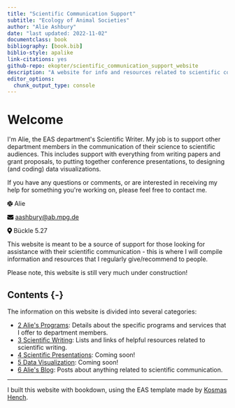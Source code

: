 ```yaml
---
title: "Scientific Communication Support"
subtitle: "Ecology of Animal Societies"
author: "Alie Ashbury"
date: "last updated: 2022-11-02"
documentclass: book
bibliography: [book.bib]
biblio-style: apalike
link-citations: yes
github-repo: ekopter/scientific_communication_support_website
description: "A website for info and resources related to scientific communication"
editor_options: 
  chunk_output_type: console
---
```









# Welcome

I'm Alie, the EAS department's Scientific Writer. My job is to support other department members in the communication of their science to scientific audiences. This includes support with everything from writing papers and grant proposals, to putting together conference presentations, to designing (and coding) data visualizations.

If you have any questions or comments, or are interested in receiving my help for something you're working on, please feel free to contact me.

<svg viewBox="0 0 448 512" style="height:1em;position:relative;display:inline-block;top:.1em;" xmlns="http://www.w3.org/2000/svg">  <path d="M94.12 315.1c0 25.9-21.16 47.06-47.06 47.06S0 341 0 315.1c0-25.9 21.16-47.06 47.06-47.06h47.06v47.06zm23.72 0c0-25.9 21.16-47.06 47.06-47.06s47.06 21.16 47.06 47.06v117.84c0 25.9-21.16 47.06-47.06 47.06s-47.06-21.16-47.06-47.06V315.1zm47.06-188.98c-25.9 0-47.06-21.16-47.06-47.06S139 32 164.9 32s47.06 21.16 47.06 47.06v47.06H164.9zm0 23.72c25.9 0 47.06 21.16 47.06 47.06s-21.16 47.06-47.06 47.06H47.06C21.16 243.96 0 222.8 0 196.9s21.16-47.06 47.06-47.06H164.9zm188.98 47.06c0-25.9 21.16-47.06 47.06-47.06 25.9 0 47.06 21.16 47.06 47.06s-21.16 47.06-47.06 47.06h-47.06V196.9zm-23.72 0c0 25.9-21.16 47.06-47.06 47.06-25.9 0-47.06-21.16-47.06-47.06V79.06c0-25.9 21.16-47.06 47.06-47.06 25.9 0 47.06 21.16 47.06 47.06V196.9zM283.1 385.88c25.9 0 47.06 21.16 47.06 47.06 0 25.9-21.16 47.06-47.06 47.06-25.9 0-47.06-21.16-47.06-47.06v-47.06h47.06zm0-23.72c-25.9 0-47.06-21.16-47.06-47.06 0-25.9 21.16-47.06 47.06-47.06h117.84c25.9 0 47.06 21.16 47.06 47.06 0 25.9-21.16 47.06-47.06 47.06H283.1z"></path></svg> Alie  <br>

<svg viewBox="0 0 512 512" style="height:1em;position:relative;display:inline-block;top:.1em;" xmlns="http://www.w3.org/2000/svg">  <path d="M502.3 190.8c3.9-3.1 9.7-.2 9.7 4.7V400c0 26.5-21.5 48-48 48H48c-26.5 0-48-21.5-48-48V195.6c0-5 5.7-7.8 9.7-4.7 22.4 17.4 52.1 39.5 154.1 113.6 21.1 15.4 56.7 47.8 92.2 47.6 35.7.3 72-32.8 92.3-47.6 102-74.1 131.6-96.3 154-113.7zM256 320c23.2.4 56.6-29.2 73.4-41.4 132.7-96.3 142.8-104.7 173.4-128.7 5.8-4.5 9.2-11.5 9.2-18.9v-19c0-26.5-21.5-48-48-48H48C21.5 64 0 85.5 0 112v19c0 7.4 3.4 14.3 9.2 18.9 30.6 23.9 40.7 32.4 173.4 128.7 16.8 12.2 50.2 41.8 73.4 41.4z"></path></svg> aashbury@ab.mpg.de  <br>

<svg viewBox="0 0 384 512" style="height:1em;position:relative;display:inline-block;top:.1em;" xmlns="http://www.w3.org/2000/svg">  <path d="M172.268 501.67C26.97 291.031 0 269.413 0 192 0 85.961 85.961 0 192 0s192 85.961 192 192c0 77.413-26.97 99.031-172.268 309.67-9.535 13.774-29.93 13.773-39.464 0zM192 272c44.183 0 80-35.817 80-80s-35.817-80-80-80-80 35.817-80 80 35.817 80 80 80z"></path></svg> Bückle 5.27  <br>

This website is meant to be a source of support for those looking for assistance with their scientific communication - this is where I will compile information and resources that I regularly give/recommend to people. 

Please note, this website is still very much under construction!


## Contents {-}

The information on this website is divided into several categories:


- [2 Alie's Programs](alies_programs): Details about the specific programs and services that I offer to department members.
- [3 Scientific Writing](sci_writ_main): Lists and links of helpful resources related to scientific writing.
- [4 Scientific Presentations](sci_presentations_main): Coming soon!
- [5 Data Visualization](data_viz_main): Coming soon!
- [6 Alie's Blog](blog_main): Posts about anything related to scientific communication. 


---

I built this website with bookdown, using the EAS template made by [Kosmas Hench](https://github.com/k-hench).
